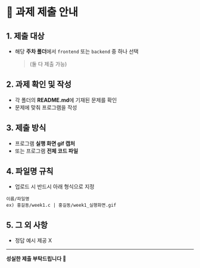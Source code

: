 # 📌 과제 제출 안내

## 1. 제출 대상
- 해당 **주차 폴더**에서 `frontend` 또는 `backend` 중 하나 선택  
  > (둘 다 제출 가능)

## 2. 과제 확인 및 작성
- 각 폴더의 **README.md**에 기재된 문제를 확인  
- 문제에 맞춰 프로그램을 작성

## 3. 제출 방식
- 프로그램 **실행 화면 gif 캡처**  
- 또는 프로그램 **전체 코드 파일**

## 4. 파일명 규칙
- 업로드 시 반드시 아래 형식으로 지정

```
이름/파일명
ex) 홍길동/week1.c | 홍길동/week1_실행화면.gif
```

## 5. 그 외 사항
- 정답 예시 제공 X

---

**성실한 제출 부탁드립니다 🙌**
